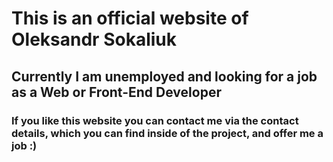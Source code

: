 # This is an official website of Oleksandr Sokaliuk

## Currently I am unemployed and looking for a job as a Web or Front-End Developer

### If you like this website you can contact me via the contact details, which you can find inside of the project, and offer me a job :)
